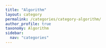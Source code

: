 ```yaml
---
title: "Algorithm"
layout: category
permalink: /categories/category-algorithm/
author_profile: true
taxonomy: Algorithm
sidebar:
  nav: "categories"
---
```

